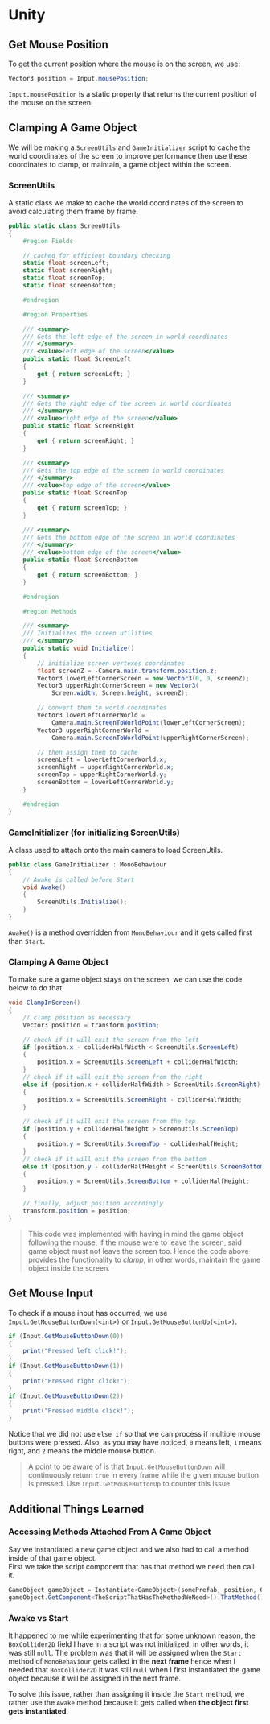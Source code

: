 # Unity
## Get Mouse Position
To get the current position where the mouse is on the screen, we use:

```csharp
Vector3 position = Input.mousePosition;
```

`Input.mousePosition` is a static property that returns the current position of the mouse on the screen.

## Clamping A Game Object
We will be making a `ScreenUtils` and `GameInitializer` script to cache the world coordinates of the screen to improve performance then use these coordinates to clamp, or maintain, a game object within the screen.

### ScreenUtils
A static class we make to cache the world coordinates of the screen to avoid calculating them frame by frame.

```csharp
public static class ScreenUtils
{
    #region Fields

    // cached for efficient boundary checking
    static float screenLeft;
    static float screenRight;
    static float screenTop;
    static float screenBottom;

    #endregion

    #region Properties

    /// <summary>
    /// Gets the left edge of the screen in world coordinates
    /// </summary>
    /// <value>left edge of the screen</value>
    public static float ScreenLeft
    {
        get { return screenLeft; }
    }

    /// <summary>
    /// Gets the right edge of the screen in world coordinates
    /// </summary>
    /// <value>right edge of the screen</value>
    public static float ScreenRight
    {
        get { return screenRight; }
    }

    /// <summary>
    /// Gets the top edge of the screen in world coordinates
    /// </summary>
    /// <value>top edge of the screen</value>
    public static float ScreenTop
    {
        get { return screenTop; }
    }

    /// <summary>
    /// Gets the bottom edge of the screen in world coordinates
    /// </summary>
    /// <value>bottom edge of the screen</value>
    public static float ScreenBottom
    {
        get { return screenBottom; }
    }

    #endregion

    #region Methods

    /// <summary>
    /// Initializes the screen utilities
    /// </summary>
    public static void Initialize()
    {
        // initialize screen vertexes coordinates
        float screenZ = -Camera.main.transform.position.z;
        Vector3 lowerLeftCornerScreen = new Vector3(0, 0, screenZ);
        Vector3 upperRightCornerScreen = new Vector3(
            Screen.width, Screen.height, screenZ);

        // convert them to world coordinates
        Vector3 lowerLeftCornerWorld =
            Camera.main.ScreenToWorldPoint(lowerLeftCornerScreen);
        Vector3 upperRightCornerWorld =
            Camera.main.ScreenToWorldPoint(upperRightCornerScreen);

        // then assign them to cache
        screenLeft = lowerLeftCornerWorld.x;
        screenRight = upperRightCornerWorld.x;
        screenTop = upperRightCornerWorld.y;
        screenBottom = lowerLeftCornerWorld.y;
    }

    #endregion
}
```

### GameInitializer (for initializing ScreenUtils)
A class used to attach onto the main camera to load ScreenUtils.

```csharp
public class GameInitializer : MonoBehaviour
{
    // Awake is called before Start
    void Awake()
    {
        ScreenUtils.Initialize();
    }
}
```

`Awake()` is a method overridden from `MonoBehaviour` and it gets called first than `Start`.

### Clamping A Game Object
To make sure a game object stays on the screen, we can use the code below to do that:

```csharp
void ClampInScreen()
{
    // clamp position as necessary
    Vector3 position = transform.position;

    // check if it will exit the screen from the left
    if (position.x - colliderHalfWidth < ScreenUtils.ScreenLeft)
    {
        position.x = ScreenUtils.ScreenLeft + colliderHalfWidth;
    }
    // check if it will exit the screen from the right
    else if (position.x + colliderHalfWidth > ScreenUtils.ScreenRight)
    {
        position.x = ScreenUtils.ScreenRight - colliderHalfWidth;
    }

    // check if it will exit the screen from the top
    if (position.y + colliderHalfHeight > ScreenUtils.ScreenTop)
    {
        position.y = ScreenUtils.ScreenTop - colliderHalfHeight;
    }
    // check if it will exit the screen from the bottom
    else if (position.y - colliderHalfHeight < ScreenUtils.ScreenBottom)
    {
        position.y = ScreenUtils.ScreenBottom + colliderHalfHeight;
    }

    // finally, adjust position accordingly
    transform.position = position;
}
```

> This code was implemented with having in mind the game object following the mouse, if the mouse were to leave the screen, said game object must not leave the screen too. Hence the code above provides the functionality to _clamp_, in other words, maintain the game object inside the screen.

## Get Mouse Input
To check if a mouse input has occurred, we use `Input.GetMouseButtonDown(<int>)` or `Input.GetMouseButtonUp(<int>)`.

```csharp
if (Input.GetMouseButtonDown(0))
{
    print("Pressed left click!");
}
if (Input.GetMouseButtonDown(1))
{
    print("Pressed right click!");
}
if (Input.GetMouseButtonDown(2))
{
    print("Pressed middle click!");
}
```

Notice that we did not use `else if` so that we can process if multiple mouse buttons were pressed. Also, as you may have noticed, `0` means left, `1` means right, and `2` means the middle mouse button.

> A point to be aware of is that `Input.GetMouseButtonDown` will continuously return `true` in every frame while the given mouse button is pressed. Use `Input.GetMouseButtonUp` to counter this issue.

## Additional Things Learned
### Accessing Methods Attached From A Game Object
Say we instantiated a new game object and we also had to call a method inside of that game object.\
First we take the script component that has that method we need then call it.

```csharp
GameObject gameObject = Instantiate<GameObject>(somePrefab, position, Quaternion.identity);
gameObject.GetComponent<TheScriptThatHasTheMethodWeNeed>().ThatMethod();
```

### Awake vs Start
It happened to me while experimenting that for some unknown reason, the `BoxCollider2D` field I have in a script was not initialized, in other words, it was still `null`. The problem was that it will be assigned when the `Start` method of `MonoBehaviour` gets called in the **next frame** hence when I needed that `BoxCollider2D` it was still `null` when I first instantiated the game object because it will be assigned in the next frame.

To solve this issue, rather than assigning it inside the `Start` method, we rather use the `Awake` method because it gets called when **the object first gets instantiated**.
